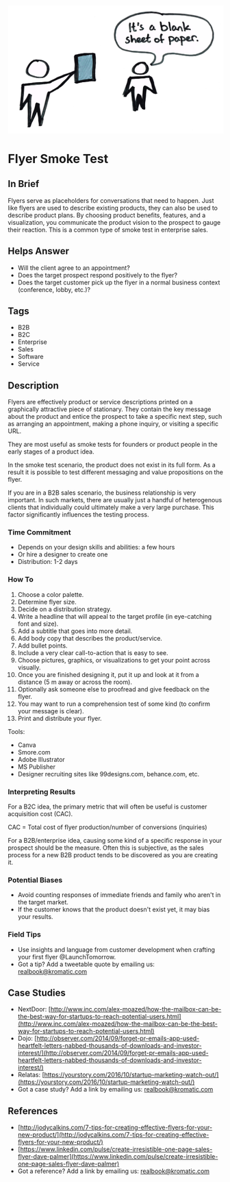 ![](/assets/illustration-ComprehensionTest-blank-paper-color.png)
# Flyer Smoke Test

## In Brief

Flyers serve as placeholders for conversations that need to happen. Just like flyers are used to describe existing products, they can also be used to describe product plans. By choosing product benefits, features, and a visualization, you communicate the product vision to the prospect to gauge their reaction. This is a common type of smoke test in enterprise sales.

## Helps Answer

* Will the client agree to an appointment? 
* Does the target prospect respond positively to the flyer?
* Does the target customer pick up the flyer in a normal business context \(conference, lobby, etc.\)?

## Tags

* B2B
* B2C
* Enterprise
* Sales
* Software
* Service

## Description

Flyers are effectively product or service descriptions printed on a graphically attractive piece of stationary. They contain the key message about the product and entice the prospect to take a specific next step, such as arranging an appointment, making a phone inquiry, or visiting a specific URL.

They are most useful as smoke tests for founders or product people in the early stages of a product idea.

In the smoke test scenario, the product does not exist in its full form. As a result it is possible to test different messaging and value propositions on the flyer.

If you are in a B2B sales scenario, the business relationship is very important. In such markets, there are usually just a handful of heterogenous clients that individually could ultimately make a very large purchase. This factor significantly influences the testing process.

### Time Commitment

* Depends on your design skills and abilities: a few hours
* Or hire a designer to create one
* Distribution: 1-2 days

### How To

1. Choose a color palette.
2. Determine flyer size.
3. Decide on a distribution strategy.
4. Write a headline that will appeal to the target profile \(in eye-catching font and size\).
5. Add a subtitle that goes into more detail.
6. Add body copy that describes the product/service.
7. Add bullet points.
8. Include a very clear call-to-action that is easy to see.
9. Choose pictures, graphics, or visualizations to get your point across visually.
10. Once you are finished designing it, put it up and look at it from a distance \(5 m away or across the room\).
11. Optionally ask someone else to proofread and give feedback on the flyer.
12. You may want to run a comprehension test of some kind \(to confirm your message is clear\).
13. Print and distribute your flyer.

Tools:

* Canva
* Smore.com
* Adobe Illustrator
* MS Publisher
* Designer recruiting sites like 99designs.com, behance.com, etc.

### Interpreting Results

For a B2C idea, the primary metric that will often be useful is customer acquisition cost \(CAC\).

CAC = Total cost of flyer production/number of conversions \(inquiries\)

For a B2B/enterprise idea, causing some kind of a specific response in your prospect should be the measure. Often this is subjective, as the sales process for a new B2B product tends to be discovered as you are creating it.

### Potential Biases

* Avoid counting responses of immediate friends and family who aren't in the target market.
* If the customer knows that the product doesn't exist yet, it may bias your results.

### Field Tips

* Use insights and language from customer development when crafting your first flyer @LaunchTomorrow.
* Got a tip? Add a tweetable quote by emailing us: [realbook@kromatic.com](mailto:realbook@kromatic.com)

## Case Studies

* NextDoor: [http://www.inc.com/alex-moazed/how-the-mailbox-can-be-the-best-way-for-startups-to-reach-potential-users.html](http://www.inc.com/alex-moazed/how-the-mailbox-can-be-the-best-way-for-startups-to-reach-potential-users.html)
* Dojo: [http://observer.com/2014/09/forget-pr-emails-app-used-heartfelt-letters-nabbed-thousands-of-downloads-and-investor-interest/](http://observer.com/2014/09/forget-pr-emails-app-used-heartfelt-letters-nabbed-thousands-of-downloads-and-investor-interest/)
* Relatas: [https://yourstory.com/2016/10/startup-marketing-watch-out/](https://yourstory.com/2016/10/startup-marketing-watch-out/)
* Got a case study? Add a link by emailing us: [realbook@kromatic.com](mailto:realbook@kromatic.com) 

## References

* [http://jodycalkins.com/7-tips-for-creating-effective-flyers-for-your-new-product/](http://jodycalkins.com/7-tips-for-creating-effective-flyers-for-your-new-product/)
* [https://www.linkedin.com/pulse/create-irresistible-one-page-sales-flyer-dave-palmer](https://www.linkedin.com/pulse/create-irresistible-one-page-sales-flyer-dave-palmer)
* Got a reference? Add a link by emailing us: [realbook@kromatic.com](realbook@kromatic.com)



